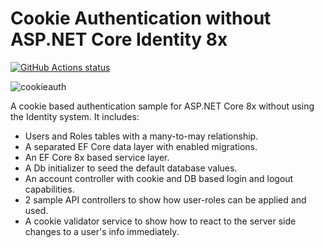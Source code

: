 Cookie Authentication without ASP.NET Core Identity 8x
===========

<p>
  <a href="https://github.com/VahidN/ASPNETCore2CookieAuthentication">
     <img alt="GitHub Actions status" src="https://github.com/VahidN/ASPNETCore2CookieAuthentication/workflows/.NET%20Core%20Build/badge.svg">
  </a>
</p>


![cookieauth](/src/ASPNETCore2CookieAuthentication.WebApp/wwwroot/images/cookieauth.png)

A cookie based authentication sample for ASP.NET Core 8x without using the Identity system. It includes:

- Users and Roles tables with a many-to-may relationship.
- A separated EF Core data layer with enabled migrations.
- An EF Core 8x based service layer.
- A Db initializer to seed the default database values.
- An account controller with cookie and DB based login and logout capabilities.
- 2 sample API controllers to show how user-roles can be applied and used.
- A cookie validator service to show how to react to the server side changes to a user's info immediately.